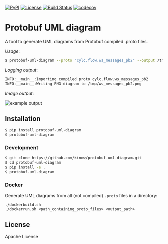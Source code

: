 [![PyPI](https://img.shields.io/pypi/v/protobuf-uml-diagram.svg?color=yellow)](https://pypi.org/project/protobuf-uml-diagram/)
[![License](https://img.shields.io/github/license/kinow/protobuf-uml-diagram.svg?color=lightgrey)](https://github.com/kinow/protobuf-uml-diagram/blob/master/LICENSE.txt)
[![Build Status](https://travis-ci.org/kinow/protobuf-uml-diagram.svg?branch=master)](https://travis-ci.org/kinow/protobuf-uml-diagram)
[![codecov](https://codecov.io/gh/kinow/protobuf-uml-diagram/branch/master/graph/badge.svg)](https://codecov.io/gh/kinow/protobuf-uml-diagram)


# Protobuf UML diagram

A tool to generate UML diagrams from Protobuf compiled .proto files.

_Usage_:

```bash
$ protobuf-uml-diagram --proto "cylc.flow.ws_messages_pb2" --output /tmp/
```

_Logging output_:

```bash
INFO:__main__:Importing compiled proto cylc.flow.ws_messages_pb2
INFO:__main__:Writing PNG diagram to /tmp/ws_messages_pb2.png
```

_Image output_:

![example output](https://raw.githubusercontent.com/kinow/protobuf-uml-diagram/master/example-output.png "Example output")

## Installation

```bash
$ pip install protobuf-uml-diagram
$ protobuf-uml-diagram
```

### Development

```bash
$ git clone https://github.com/kinow/protobuf-uml-diagram.git
$ cd protobuf-uml-diagram
$ pip install -e .
$ protobuf-uml-diagram
```

### Docker

Generate UML diagrams from all (not compiled) `.proto` files in a directory:

```
./dockerbuild.sh
./dockerrun.sh <path_containing_proto_files> <output_path>
```

## License

Apache License
